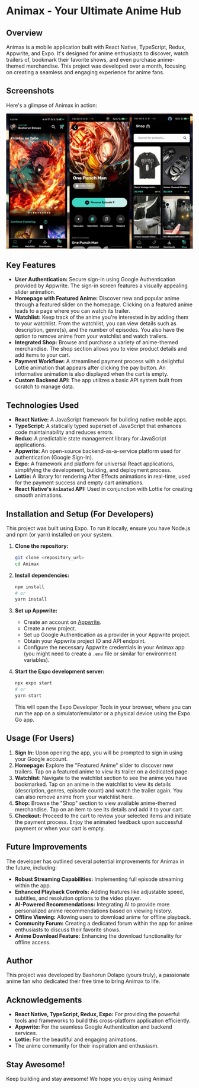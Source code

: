 # Animax - Your Ultimate Anime Hub

## Overview

Animax is a mobile application built with React Native, TypeScript, Redux, Appwrite, and Expo. It's designed for anime enthusiasts to discover, watch trailers of, bookmark their favorite shows, and even purchase anime-themed merchandise. This project was developed over a month, focusing on creating a seamless and engaging experience for anime fans.

## Screenshots

Here's a glimpse of Animax in action:

![Animax App Screenshot](assets/screenshot.jpg) 


## Key Features

* **User Authentication:** Secure sign-in using Google Authentication provided by Appwrite. The sign-in screen features a visually appealing slider animation.
* **Homepage with Featured Anime:** Discover new and popular anime through a featured slider on the homepage. Clicking on a featured anime leads to a page where you can watch its trailer.
* **Watchlist:** Keep track of the anime you're interested in by adding them to your watchlist. From the watchlist, you can view details such as description, genre(s), and the number of episodes. You also have the option to remove anime from your watchlist and watch trailers.
* **Integrated Shop:** Browse and purchase a variety of anime-themed merchandise. The shop section allows you to view product details and add items to your cart.
* **Payment Workflow:** A streamlined payment process with a delightful Lottie animation that appears after clicking the pay button. An informative animation is also displayed when the cart is empty.
* **Custom Backend API:** The app utilizes a basic API system built from scratch to manage data.

## Technologies Used

* **React Native:** A JavaScript framework for building native mobile apps.
* **TypeScript:** A statically typed superset of JavaScript that enhances code maintainability and reduces errors.
* **Redux:** A predictable state management library for JavaScript applications.
* **Appwrite:** An open-source backend-as-a-service platform used for authentication (Google Sign-In).
* **Expo:** A framework and platform for universal React applications, simplifying the development, building, and deployment process.
* **Lottie:** A library for rendering After Effects animations in real-time, used for the payment success and empty cart animations.
* **React Native's `Animated` API:** Used in conjunction with Lottie for creating smooth animations.

## Installation and Setup (For Developers)

This project was built using Expo. To run it locally, ensure you have Node.js and npm (or yarn) installed on your system.

1.  **Clone the repository:**
    ```bash
    git clone <repository_url>
    cd Animax
    ```

2.  **Install dependencies:**
    ```bash
    npm install
    # or
    yarn install
    ```

3.  **Set up Appwrite:**
    * Create an account on [Appwrite](https://appwrite.io/).
    * Create a new project.
    * Set up Google Authentication as a provider in your Appwrite project.
    * Obtain your Appwrite project ID and API endpoint.
    * Configure the necessary Appwrite credentials in your Animax app (you might need to create a `.env` file or similar for environment variables).

4.  **Start the Expo development server:**
    ```bash
    npx expo start
    # or
    yarn start
    ```

    This will open the Expo Developer Tools in your browser, where you can run the app on a simulator/emulator or a physical device using the Expo Go app.

## Usage (For Users)

1.  **Sign In:** Upon opening the app, you will be prompted to sign in using your Google account.
2.  **Homepage:** Explore the "Featured Anime" slider to discover new trailers. Tap on a featured anime to view its trailer on a dedicated page.
3.  **Watchlist:** Navigate to the watchlist section to see the anime you have bookmarked. Tap on an anime in the watchlist to view its details (description, genres, episode count) and watch the trailer again. You can also remove anime from your watchlist here.
4.  **Shop:** Browse the "Shop" section to view available anime-themed merchandise. Tap on an item to see its details and add it to your cart.
5.  **Checkout:** Proceed to the cart to review your selected items and initiate the payment process. Enjoy the animated feedback upon successful payment or when your cart is empty.

## Future Improvements

The developer has outlined several potential improvements for Animax in the future, including:

* **Robust Streaming Capabilities:** Implementing full episode streaming within the app.
* **Enhanced Playback Controls:** Adding features like adjustable speed, subtitles, and resolution options to the video player.
* **AI-Powered Recommendations:** Integrating AI to provide more personalized anime recommendations based on viewing history.
* **Offline Viewing:** Allowing users to download anime for offline playback.
* **Community Forum:** Creating a dedicated forum within the app for anime enthusiasts to discuss their favorite shows.
* **Anime Download Feature:** Enhancing the download functionality for offline access.

## Author

This project was developed by Bashorun Dolapo (yours truly), a passionate anime fan who dedicated their free time to bring Animax to life.

## Acknowledgements

* **React Native, TypeScript, Redux, Expo:** For providing the powerful tools and frameworks to build this cross-platform application efficiently.
* **Appwrite:** For the seamless Google Authentication and backend services.
* **Lottie:** For the beautiful and engaging animations.
* The anime community for their inspiration and enthusiasm.

## Stay Awesome!

Keep building and stay awesome! We hope you enjoy using Animax!